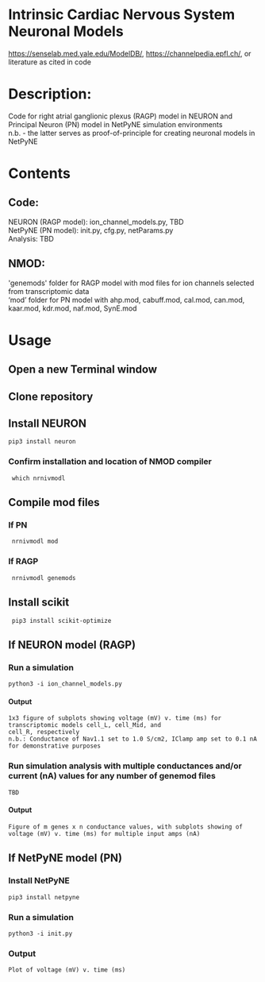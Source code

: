 # Intrinsic Cardiac Nervous System Neuronal Models
https://senselab.med.yale.edu/ModelDB/, https://channelpedia.epfl.ch/, or literature as cited in code

# Description: 
Code for right atrial ganglionic plexus (RAGP) model in NEURON and Principal Neuron (PN) model in NetPyNE simulation environments\
n.b. - the latter serves as proof-of-principle for creating neuronal models in NetPyNE

# Contents
## Code:
  NEURON (RAGP model): ion_channel_models.py, TBD\
  NetPyNE (PN model): init.py, cfg.py, netParams.py\
  Analysis: TBD
## NMOD:
  'genemods' folder for RAGP model with mod files for ion channels selected from transcriptomic data\
  ‘mod’ folder for PN model with ahp.mod, cabuff.mod, cal.mod, can.mod, kaar.mod, kdr.mod, naf.mod, SynE.mod
# Usage
## Open a new Terminal window
## Clone repository
## Install NEURON
    pip3 install neuron  
### Confirm installation and location of NMOD compiler
     which nrnivmodl     
## Compile mod files
### If PN
     nrnivmodl mod
### If RAGP
     nrnivmodl genemods
## Install scikit
     pip3 install scikit-optimize
        
## If NEURON model (RAGP)
### Run a simulation
    python3 -i ion_channel_models.py
#### Output
    1x3 figure of subplots showing voltage (mV) v. time (ms) for transcriptomic models cell_L, cell_Mid, and
    cell_R, respectively
    n.b.: Conductance of Nav1.1 set to 1.0 S/cm2, IClamp amp set to 0.1 nA for demonstrative purposes
### Run simulation analysis with multiple conductances and/or current (nA) values for any number of genemod files
    TBD 
#### Output
    Figure of m genes x n conductance values, with subplots showing of voltage (mV) v. time (ms) for multiple input amps (nA)
    
## If NetPyNE model (PN)
### Install NetPyNE
    pip3 install netpyne
### Run a simulation
    python3 -i init.py
### Output
    Plot of voltage (mV) v. time (ms)
